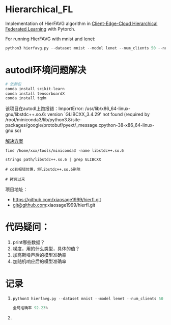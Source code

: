 # Hierarchical_FL
Implementation of HierFAVG algorithm in [Client-Edge-Cloud Hierarchical Federated Learning](https://arxiv.org/abs/1905.06641) with Pytorch.

For running HierFAVG with mnist and lenet:
```python
python3 hierfavg.py --dataset mnist --model lenet --num_clients 50 --num_edges 5 --frac 1 --num_local_update 60 --num_edge_aggregation 1 --num_communication 100 --batch_size 20 --iid 0 --edgeiid 1 --show_dis 1 --lr 0.01 --lr_decay 0.995 --lr_decay_epoch 1 --momentum 0 --weight_decay 0
```





# autodl环境问题解决

```python
# 依赖包
conda install scikit-learn
conda install tensorboardX
conda install tqdm
```



该项目在autodl上跑报错：ImportError: /usr/lib/x86_64-linux-gnu/libstdc++.so.6: version `GLIBCXX_3.4.29' not found (required by /root/miniconda3/lib/python3.8/site-packages/google/protobuf/pyext/_message.cpython-38-x86_64-linux-gnu.so)

[解决方案](https://huaweicloud.csdn.net/63803d86dacf622b8df86b14.html)

```shell
find /home/xxx/tools/miniconda3 -name libstdc++.so.6

strings path/libstdc++.so.6 | grep GLIBCXX

# cd到报错位置，将libstdc++.so.6删除

# 拷贝过来
```





项目地址：

- https://github.com/xiaosage1999/hierfl.git
- git@github.com:xiaosage1999/hierfl.git

# 代码疑问：



1. print哪些数据？
2. 梯度，用的什么类型，具体的值？
3. 加高斯噪声后的模型准确率
4. 加随机响应后的模型准确率



# 记录

1. ```python
   python3 hierfavg.py --dataset mnist --model lenet --num_clients 50 --num_edges 5 --frac 1 --num_local_update 60 --num_edge_aggregation 1 --num_communication 100 --batch_size 20 --iid 0 --edgeiid 1 --show_dis 1 --lr 0.01 --lr_decay 0.995 --lr_decay_epoch 1 --momentum 0 --weight_decay 0
   
   全局准确率 92.23%
   ```

2. 